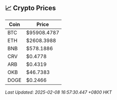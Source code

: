 ## 📈 Crypto Prices

| Coin | Price |
| ---- | ----- |
| BTC | $95908.4787 |
| ETH | $2608.3988 |
| BNB | $578.1886 |
| CRV | $0.4778 |
| ARB | $0.4319 |
| OKB | $46.7383 |
| DOGE | $0.2466 |

_Last Updated: 2025-02-08 16:57:30.447 +0800 HKT_